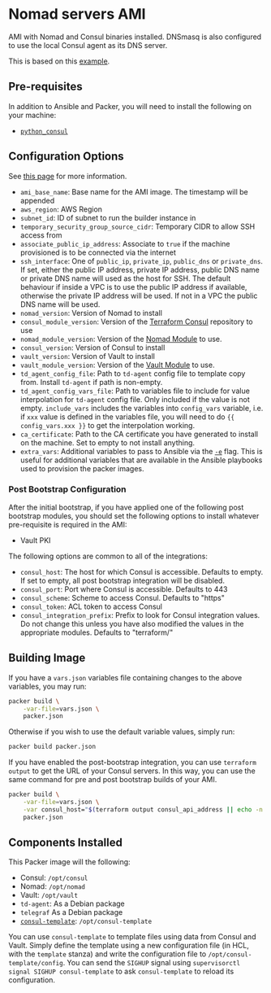 # Nomad servers AMI

AMI with Nomad and Consul binaries installed. DNSmasq is also configured to use the local
Consul agent as its DNS server.

This is based on this
[example](https://github.com/hashicorp/terraform-aws-nomad/tree/master/examples/nomad-consul-ami).

## Pre-requisites

In addition to Ansible and Packer, you will need to install the following on your machine:

- [`python_consul`](https://github.com/cablehead/python-consul)

## Configuration Options

See [this page](https://www.packer.io/docs/templates/user-variables.html) for more information.

- `ami_base_name`: Base name for the AMI image. The timestamp will be appended
- `aws_region`: AWS Region
- `subnet_id`: ID of subnet to run the builder instance in
- `temporary_security_group_source_cidr`: Temporary CIDR to allow SSH access from
- `associate_public_ip_address`: Associate to `true` if the machine provisioned is to be connected
  via the internet
- `ssh_interface`: One of `public_ip`, `private_ip`, `public_dns` or `private_dns`. If set, either
  the public IP address, private IP address, public DNS name or private DNS name will used as the
  host for SSH. The default behaviour if inside a VPC is to use the public IP address if available,
  otherwise the private IP address will be used. If not in a VPC the public DNS name will be used.
- `nomad_version`: Version of Nomad to install
- `consul_module_version`: Version of the
  [Terraform Consul](https://github.com/hashicorp/terraform-aws-consul) repository to use
- `nomad_module_version`: Version of the
  [Nomad Module](https://github.com/hashicorp/terraform-aws-nomad) to use.
- `consul_version`: Version of Consul to install
- `vault_version`: Version of Vault to install
- `vault_module_version`: Version of the
  [Vault Module](https://github.com/hashicorp/terraform-aws-vault) to use.
- `td_agent_config_file`: Path to `td-agent` config file to template copy from. Install `td-agent`
  if path is non-empty.
- `td_agent_config_vars_file`: Path to variables file to include for value interpolation for
  `td-agent` config file. Only included if the value is not empty. `include_vars` includes the
  variables into `config_vars` variable, i.e. if `xxx` value is defined in the variables file, you
  will need to do `{{ config_vars.xxx }}` to get the interpolation working.
- `ca_certificate`: Path to the CA certificate you have generated to install on the machine. Set to
  empty to not install anything.
- `extra_vars`: Additional variables to pass to Ansible via the [`-e`](https://docs.ansible.com/ansible/latest/cli/ansible-playbook.html#cmdoption-ansible-playbook-e) flag. This is useful for additional variables that are available in the Ansible playbooks used to provision the packer images.

### Post Bootstrap Configuration

After the initial bootstrap, if you have applied one of the following post bootstrap modules,
you should set the following options to install whatever pre-requisite is required in the AMI:

- Vault PKI

The following options are common to all of the integrations:

- `consul_host`: The host for which Consul is accessible. Defaults to empty. If set to empty, all post bootstrap integration will be disabled.
- `consul_port`: Port where Consul is accessible. Defaults to 443
- `consul_scheme`: Scheme to access Consul. Defaults to "https"
- `consul_token`: ACL token to access Consul
- `consul_integration_prefix`: Prefix to look for Consul integration values. Do not change this unless you have also modified the values in the appropriate modules. Defaults to "terraform/"

## Building Image

If you have a `vars.json` variables file containing changes to the above variables, you may run:

```bash
packer build \
    -var-file=vars.json \
    packer.json
```

Otherwise if you wish to use the default variable values, simply run:

```bash
packer build packer.json
```

If you have enabled the post-bootstrap integration, you can use `terraform output` to get the URL
of your Consul servers. In this way, you can use the same command for pre and post bootstrap builds
of your AMI.

```bash
packer build \
    -var-file=vars.json \
    -var consul_host="$(terraform output consul_api_address || echo -n '')" \
    packer.json
```

## Components Installed

This Packer image will the following:

- Consul: `/opt/consul`
- Nomad: `/opt/nomad`
- Vault: `/opt/vault`
- `td-agent`: As a Debian package
- `telegraf` As a Debian package
- [`consul-template`](https://github.com/hashicorp/consul-template): `/opt/consul-template`

You can use `consul-template` to template files using data from Consul and Vault. Simply define
the template using a new configuration file (in HCL, with the `template` stanza) and write the
configuration file to `/opt/consul-template/config`.  You can send the `SIGHUP` signal using
`supervisorctl signal SIGHUP consul-template` to ask `consul-template` to reload its configuration.
